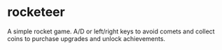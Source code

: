# rocketeer

A simple rocket game. A/D or left/right keys to avoid comets and collect coins to purchase upgrades and unlock achievements.
